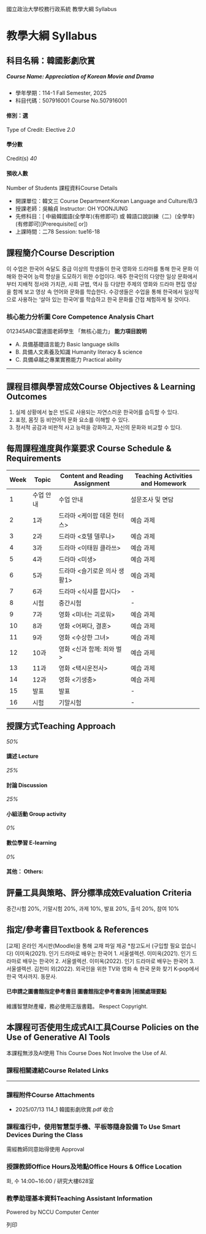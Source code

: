 國立政治大學校務行政系統 教學大綱 Syllabus
# 教學大綱 Syllabus
##  科目名稱：韓國影劇欣賞 
#####  Course Name: Appreciation of Korean Movie and Drama
  * 學年學期：114-1 Fall Semester, 2025 
  * 科目代碼：507916001 Course No.507916001


#### 修別：選
Type of Credit: Elective 
_2.0_
#### 學分數
Credit(s)
_40_
#### 預收人數
Number of Students
課程資料Course Details
  * 開課單位：韓文三 Course Department:Korean Language and Culture/B/3 
  * 授課老師：吳輪貞 Instructor: OH YOONJUNG 
  * 先修科目：[ 中級韓國語(全學年)(有修即可) 或 韓語口說訓練（二）(全學年)(有修即可)]Prerequisite([ or])
  * 上課時間：二78 Session: tue16-18


##  課程簡介Course Description
이 수업은 한국어 숙달도 중급 이상의 학생들이 한국 영화와 드라마를 통해 한국 문화 이해와 한국어 능력 향상을 도모하기 위한 수업이다. 매주 한국인의 다양한 일상 문화에서부터 지배적 정서와 가치관, 사회 규범, 역사 등 다양한 주제의 영화와 드라마 편집 영상을 함께 보고 영상 속 언어와 문화를 학습한다. 수강생들은 수업을 통해 한국에서 일상적으로 사용하는 ‘살아 있는 한국어’를 학습하고 한국 문화를 간접 체험하게 될 것이다.
###  核心能力分析圖 Core Competence Analysis Chart
012345ABC雷達圖老師學生
「無核心能力」 
**能力項目說明**
  * A. 具備基礎語言能力 Basic language skills
  * B. 具備人文素養及知識 Humanity literacy & science
  * C. 具備卓越之專業實務能力 Practical ability


* * *
##  課程目標與學習成效Course Objectives & Learning Outcomes 
1. 실제 상황에서 높은 빈도로 사용되는 자연스러운 한국어를 습득할 수 있다. 
2. 표정, 몸짓 등 비언어적 문화 요소를 이해할 수 있다. 
3. 정서적 공감과 비판적 사고 능력을 강화하고, 자신의 문화와 비교할 수 있다. 
##  每周課程進度與作業要求 Course Schedule & Requirements
**Week** |  **Topic** |  **Content and Reading Assignment** |  **Teaching Activities and Homework**  
---|---|---|---  
1 |  수업 안내 |  수업 안내 |  설문조사 및 면담  
2 |  1과 |  드라마 <케이팝 데몬 헌터스> |  예습 과제  
3 |  2과 |  드라마 <호텔 델루나> |  예습 과제  
4 |  3과 |  드라마 <이태원 클라쓰> |  예습 과제  
5 |  4과 |  드라마 <미생> |  예습 과제  
6 |  5과 |  드라마 <슬기로운 의사 생활1> |  예습 과제  
7 |  6과 |  드라마 <식샤를 합시다> |  -  
8 |  시험 |  중간시험 |  -  
9 |  7과 |  영화 <미녀는 괴로워> |  예습 과제  
10 |  8과 |  영화 <어쩌다, 결혼> |  예습 과제  
11 |  9과 |  영화 <수상한 그녀> |  예습 과제  
12 |  10과 |  영화 <신과 함께: 죄와 벌> |  예습 과제  
13 |  11과 |  영화 <택시운전사> |  예습 과제  
14 |  12과 |  영화 <기생충> |  예습 과제  
15 |  발표 |  발표 |  -  
16 |  시험 |  기말시험 |  -  
##  授課方式Teaching Approach
_50%_
####  講述 Lecture
_25%_
####  討論 Discussion
_25%_
####  小組活動 Group activity
_0%_
####  數位學習 E-learning
_0%_
####  其他： Others:
##  評量工具與策略、評分標準成效Evaluation Criteria
중간시험 20%, 기말시험 20%, 과제 10%, 발표 20%, 출석 20%, 참여 10%
##  指定/參考書目Textbook & References
[교재] 온라인 게시판(Moodle)을 통해 교재 파일 제공
*참고도서 (구입할 필요 없습니다)
이미옥(2021). 인기 드라마로 배우는 한국어 1. 서울셀렉션. 
이미옥(2021). 인기 드라마로 배우는 한국어 2. 서울셀렉션. 
이미옥(2022). 인기 드라마로 배우는 한국어 3. 서울셀렉션. 
김천미 외(2022). 외국인을 위한 TV와 영화 속 한국 문화 찾기 K-pop에서 한국 역사까지. 동문사. 
####  已申請之圖書館指定參考書目  圖書館指定參考書查詢 |相關處理要點
維護智慧財產權，務必使用正版書籍。 Respect Copyright.
##  本課程可否使用生成式AI工具Course Policies on the Use of Generative AI Tools
本課程無涉及AI使用 This Course Does Not Involve the Use of AI.
###  課程相關連結Course Related Links
* * *
###  課程附件Course Attachments
  * 2025/07/13 114_1 韓國影劇欣賞.pdf  收合 


###  課程進行中，使用智慧型手機、平板等隨身設備 To Use Smart Devices During the Class
需經教師同意始得使用  Approval
###  授課教師Office Hours及地點Office Hours & Office Location
화, 수 14:00~16:00 / 研究大樓628室
###  教學助理基本資料Teaching Assistant Information
Powered by NCCU Computer Center
  
列印
